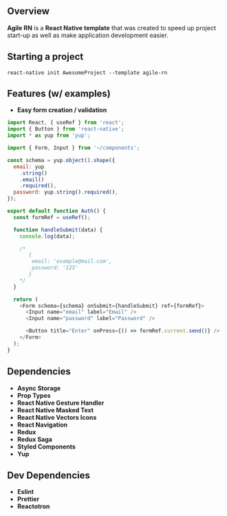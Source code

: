 ## **Overview**

**Agile RN** is a **React Native template** that was created to speed up project start-up as well as make application development easier.

## **Starting a project**

```
react-native init AwesomeProject --template agile-rn
```

## **Features (w/ examples)**

- **Easy form creation / validation**

```javascript
import React, { useRef } from 'react';
import { Button } from 'react-native';
import * as yup from 'yup';

import { Form, Input } from '~/components';

const schema = yup.object().shape({
  email: yup
    .string()
    .email()
    .required(),
  password: yup.string().required(),
});

export default function Auth() {
  const formRef = useRef();

  function handleSubmit(data) {
    console.log(data);

    /*
       {
        email: 'example@mail.com',
        password: '123'
       }
    */
  }

  return (
    <Form schema={schema} onSubmit={handleSubmit} ref={formRef}>
      <Input name="email" label="Email" />
      <Input name="password" label="Password" />

      <Button title="Enter" onPress={() => formRef.current.send()} />
    </Form>
  );
}
```

## **Dependencies**

- **Async Storage**
- **Prop Types**
- **React Native Gesture Handler**
- **React Native Masked Text**
- **React Native Vectors Icons**
- **React Navigation**
- **Redux**
- **Redux Saga**
- **Styled Components**
- **Yup**

## **Dev Dependencies**

- **Eslint**
- **Prettier**
- **Reactotron**
